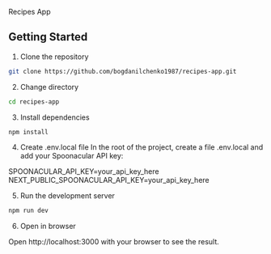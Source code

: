 Recipes App

## Getting Started

1. Clone the repository

```bash
git clone https://github.com/bogdanilchenko1987/recipes-app.git
```

2. Change directory

```bash
cd recipes-app
```

3. Install dependencies

```bash
npm install
```

4. Create .env.local file
   In the root of the project, create a file .env.local and add your Spoonacular API key:

SPOONACULAR_API_KEY=your_api_key_here
NEXT_PUBLIC_SPOONACULAR_API_KEY=your_api_key_here

5. Run the development server

```bash
npm run dev
```

6. Open in browser

Open http://localhost:3000 with your browser to see the result.
